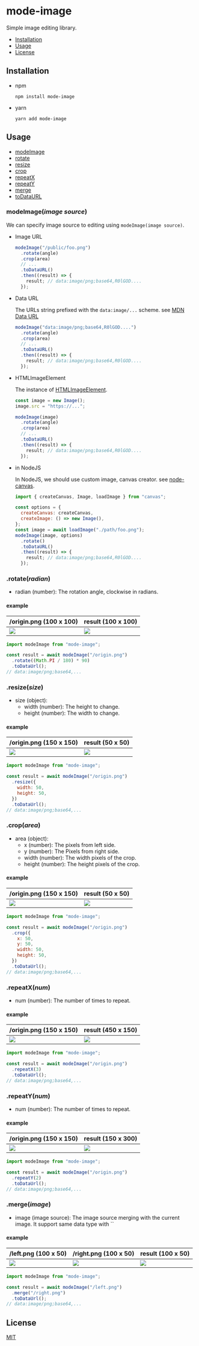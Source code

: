 # mode-image

Simple image editing library.

- [Installation](#installation)
- [Usage](#Usage)
- [License](#license)

## Installation

- npm
  ```console
  npm install mode-image
  ```
- yarn
  ```console
  yarn add mode-image
  ```

## Usage

- [modeImage](#modeimageimage-source)
- [rotate](#rotateradian)
- [resize](#resizesize)
- [crop](#croparea)
- [repeatX](#repeatxnum)
- [repeatY](#repeatynum)
- [merge](#mergeimage)
- [toDataURL](#todataurl)

### modeImage(_image source_)

We can specify image source to editing using `modeImage(image source)`.

- Image URL

  <!-- prettier-ignore-start -->

  ```js
  modeImage("/public/foo.png")
    .rotate(angle)
    .crop(area)
    // ...
    .toDataURL()
    .then((result) => {
      result; // data:image/png;base64,R0lGOD....
    });
  ```

  <!-- prettier-ignore-end -->

- Data URL

  The URLs string prefixed with the `data:image/...` scheme. see [MDN Data URL](https://developer.mozilla.org/en-US/docs/Web/HTTP/Basics_of_HTTP/Data_URIs)

  <!-- prettier-ignore-start -->

  ```js
  modeImage("data:image/png;base64,R0lGOD....")
    .rotate(angle)
    .crop(area)
    // ...
    .toDataURL()
    .then((result) => {
      result; // data:image/png;base64,R0lGOD....
    });
  ```

  <!-- prettier-ignore-end -->

- HTMLImageElement

  The instance of [HTMLImageElement](https://developer.mozilla.org/en-US/docs/Web/API/HTMLImageElement).

  <!-- prettier-ignore-start -->

  ```js
  const image = new Image();
  image.src = "https://...";

  modeImage(image)
    .rotate(angle)
    .crop(area)
    // ...
    .toDataURL()
    .then((result) => {
      result; // data:image/png;base64,R0lGOD....
    });
  ```

  <!-- prettier-ignore-end -->

- in NodeJS

  In NodeJS, we should use custom image, canvas creator. see [node-canvas](https://github.com/Automattic/node-canvas).

  <!-- prettier-ignore-start -->

  ```js
  import { createCanvas, Image, loadImage } from "canvas";

  const options = {
    createCanvas: createCanvas,
    createImage: () => new Image(),
  };
  const image = await loadImage("./path/foo.png");
  modeImage(image, options)
    .rotate()
    .toDataURL()
    .then((result) => {
      result; // data:image/png;base64,R0lGOD....
    });
  ```

  <!-- prettier-ignore-end -->

### .rotate(_radian_)

- radian (number): The rotation angle, clockwise in radians.

#### example

| /origin.png (100 x 100)                                  | result (100 x 100)                                                                        |
| -------------------------------------------------------- | ----------------------------------------------------------------------------------------- |
| <img src="./tests/__fixtures__/right-arrow-100-100.png"> | <img src="./tests/__image_snapshots__/rotate-test-ts-rotate-90-deg-100-x-100-1-snap.png"> |

<!-- prettier-ignore-start -->
```js
import modeImage from "mode-image";

const result = await modeImage("/origin.png")
  .rotate((Math.PI / 180) * 90)
  .toDataUrl();
// data:image/png;base64,...
```
<!-- prettier-ignore-end -->

### .resize(_size_)

- size (object):
  - width (number): The height to change.
  - height (number): The width to change.

#### example

| /origin.png (150 x 150)                            | result (50 x 50)                                                                              |
| -------------------------------------------------- | --------------------------------------------------------------------------------------------- |
| <img src="./tests/__fixtures__/smile-150-150.png"> | <img src="./tests/__image_snapshots__/resize-test-ts-resize-150-x-150-to-50-x-50-1-snap.png"> |

<!-- prettier-ignore-start -->
```js
import modeImage from "mode-image";

const result = await modeImage("/origin.png")
  .resize({
    width: 50,
    height: 50,
  })
  .toDataUrl();
// data:image/png;base64,...
```
<!-- prettier-ignore-end -->

### .crop(_area_)

- area (object):
  - x (number): The pixels from left side.
  - y (number): The Pixels from right side.
  - width (number): The width pixels of the crop.
  - height (number): The height pixels of the crop.

#### example

| /origin.png (150 x 150)                            | result (50 x 50)                                                                          |
| -------------------------------------------------- | ----------------------------------------------------------------------------------------- |
| <img src="./tests/__fixtures__/smile-150-150.png"> | <img src="./tests/__image_snapshots__/crop-test-ts-crop-150-x-150-to-50-x-50-2-snap.png"> |

<!-- prettier-ignore-start -->
```js
import modeImage from "mode-image";

const result = await modeImage("/origin.png")
  .crop({
    x: 50,
    y: 50,
    width: 50,
    height: 50,
  })
  .toDataUrl();
// data:image/png;base64,...
```
<!-- prettier-ignore-end -->

### .repeatX(_num_)

- num (number): The number of times to repeat.

#### example

| /origin.png (150 x 150)                           | result (450 x 150)                                                                             |
| ------------------------------------------------- | ---------------------------------------------------------------------------------------------- |
| <img src="./tests/__fixtures__/walk-150-150.png"> | <img src="./tests/__image_snapshots__/repeat-x-test-ts-repeat-x-3-times-150-x-150-1-snap.png"> |

<!-- prettier-ignore-start -->
```js
import modeImage from "mode-image";

const result = await modeImage("/origin.png")
  .repeatX(3)
  .toDataUrl();
// data:image/png;base64,...
```
<!-- prettier-ignore-end -->

### .repeatY(_num_)

- num (number): The number of times to repeat.

#### example

| /origin.png (150 x 150)                           | result (150 x 300)                                                                             |
| ------------------------------------------------- | ---------------------------------------------------------------------------------------------- |
| <img src="./tests/__fixtures__/walk-150-150.png"> | <img src="./tests/__image_snapshots__/repeat-y-test-ts-repeat-y-2-times-150-x-150-1-snap.png"> |

<!-- prettier-ignore-start -->
```js
import modeImage from "mode-image";

const result = await modeImage("/origin.png")
  .repeatY(2)
  .toDataUrl();
// data:image/png;base64,...
```
<!-- prettier-ignore-end -->

### .merge(_image_)

- image (image source): The image source merging with the current image. It support same data type with ``

#### example

| /left.png (100 x 50)                                   | /right.png (100 x 50)                                   | result (100 x 50)                                                                            |
| ------------------------------------------------------ | ------------------------------------------------------- | -------------------------------------------------------------------------------------------- |
| <img src="./tests/__fixtures__/left-arrow-100-50.png"> | <img src="./tests/__fixtures__/right-arrow-100-50.png"> | <img src="./tests/__image_snapshots__/merge-test-ts-merge-merge-100-x-50-100-50-1-snap.png"> |

<!-- prettier-ignore-start -->
```js
import modeImage from "mode-image";

const result = await modeImage("/left.png")
  .merge("/right.png")
  .toDataUrl();
// data:image/png;base64,...
```
<!-- prettier-ignore-end -->

## License

[MIT](./LICENSE)
